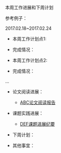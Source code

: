 本周工作进展和下周计划

参考例子：

2017.02.18~2017.02.24

- 本周工作计划点1:

- 完成情况：

- 本周工作计划点2:

- 完成情况：

...

 
- 论文阅读进展：
  - [ABC论文阅读报告](....)


- 课题实践进展：
  - [DEF课题进展纪要](....)


- 下周计划：


- 其他事宜：


